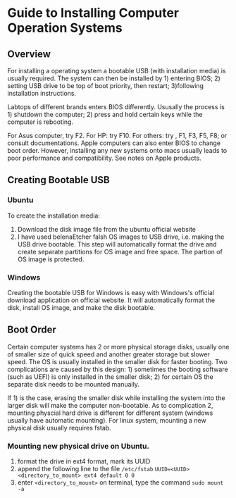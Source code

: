 # Guide to Installing Computer Operation Systems

## Overview

For installing a operating system a bootable USB (with installation media) is usually required. The system can then be installed by 1) entering BIOS; 2) setting USB drive to be top of boot priority, then restart; 3)following installation instructions.

Labtops of different brands enters BIOS differently. 
Ususally the process is 1) shutdown the computer; 2) press and hold certain keys while the computer is rebooting.

For Asus computer, try F2.
For HP: try F10.
For others: try <ESC>, F1, F3, F5, F8; or consult documentations.
Apple computers can also enter BIOS to change boot order. However, installing any new systems onto macs usually leads to poor performance and compatibility. See notes on Apple products.

## Creating Bootable USB

### Ubuntu
To create the installation media:

1. Download the disk image file from the ubuntu official website
2. I have used belenaEtcher falsh OS images to USB drive, i.e. making the USB drive bootable. This step will automatically format the drive and create separate partitions for OS image and free space. The partion of OS image is protected. 

### Windows
Creating the bootable USB for Windows is easy with Windows's official download application on official website. It will automatically format the disk, install OS image, and make the disk bootable. 

## Boot Order

Certain computer systems has 2 or more physical storage disks, usually one of smaller size of quick speed and another greater storage but slower speed. The OS is usually installed in the smaller disk for faster booting. 
Two complications are caused by this design: 1) sometimes the booting software (such as UEFI) is only installed in the smaller disk; 2) for certain OS the separate disk needs to be mounted manually.

If 1) is the case, erasing the smaller disk while installing the system into the larger disk will make the computer non-bootable. 
As to complication 2, mounting physcial hard drive is different for different system (windows usually have automatic mounting). For linux system, mounting a new physical disk usually requires fstab.

### Mounting new physical drive on Ubuntu.

1) format the drive in ext4 format, mark its UUID
2) append the following line to the file `/etc/fstab`
`UUID=<UUID> <directory_to_mount> ext4 default 0 0`
3) enter `<directory_to_mount>` on terminal, type the command `sudo mount -a`

